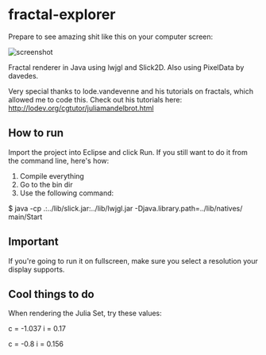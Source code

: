 fractal-explorer
================

Prepare to see amazing shit like this on your computer screen:

![screenshot](https://raw.github.com/lucasdnd/slickFractal/master/fractal.png)

Fractal renderer in Java using lwjgl and Slick2D. Also using PixelData by davedes.

Very special thanks to lode.vandevenne and his tutorials on fractals, which allowed me to code this. Check out his tutorials here: http://lodev.org/cgtutor/juliamandelbrot.html

## How to run

Import the project into Eclipse and click Run. If you still want to do it from the command line, here's how:

1. Compile everything
2. Go to the bin dir
3. Use the following command:

$ java -cp .:../lib/slick.jar:../lib/lwjgl.jar -Djava.library.path=../lib/natives/ main/Start

## Important

If you're going to run it on fullscreen, make sure you select a resolution your display supports.

## Cool things to do

When rendering the Julia Set, try these values:

c = -1.037
i = 0.17

c = -0.8
i = 0.156
